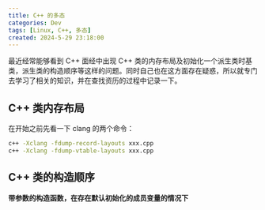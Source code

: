 ```yaml
---
title: C++ 的多态 
categories: Dev
tags: [Linux, C++, 多态]
created: 2024-5-29 23:18:00
---
```


最近经常能够看到 C++ 面经中出现 C++ 类的内存布局及初始化一个派生类时基类，派生类的构造顺序等这样的问题。同时自己也在这方面存在疑惑，所以就专门去学习了相关的知识，并在查找资历的过程中记录一下。

## C++ 类内存布局

在开始之前先看一下 clang 的两个命令：
```bash
c++ -Xclang -fdump-record-layouts xxx.cpp
c++ -Xclang -fdump-vtable-layouts xxx.cpp
```

## C++ 类的构造顺序

**带参数的构造函数，在存在默认初始化的成员变量的情况下**

